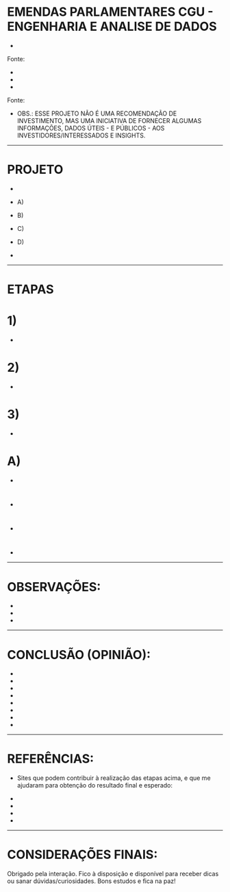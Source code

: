 # EMENDAS PARLAMENTARES CGU - ENGENHARIA E ANALISE DE DADOS
- 
Fonte: 

- 

- 

- 
Fonte: 

- OBS.: ESSE PROJETO NÃO É UMA RECOMENDAÇÃO DE INVESTIMENTO, MAS UMA INICIATIVA DE FORNECER ALGUMAS INFORMAÇÕES, DADOS ÚTEIS - E PÚBLICOS - AOS INVESTIDORES/INTERESSADOS E INSIGHTS.

---------------------------------------------------------------------------------------------
# PROJETO
- 
- A) 
- B) 
- C) 
- D) 

- 

---------------------------------------------------------------------------------------------
# ETAPAS

# 1) 
- 

# 2) 
- 

# 3) 
- 

# A) 
- 

# 
- 

# 
- 

# 
- 

---------------------------------------------------------------------------------------------
# OBSERVAÇÕES:
- 

- 

- 
---------------------------------------------------------------------------------------------
# CONCLUSÃO (OPINIÃO):
- 
- 
- 
- 
- 
- 
- 
- 

------------------------------------------------------------------------------------------------
# REFERÊNCIAS:
- Sites que podem contribuir à realização das etapas acima, e que me ajudaram para obtenção do resultado final e esperado:

- 
- 
- 
- 

------------------------------------------------------------------------------------------------
# CONSIDERAÇÕES FINAIS:
Obrigado pela interação. Fico à disposição e disponível para receber dicas ou sanar dúvidas/curiosidades. Bons estudos e fica na paz!